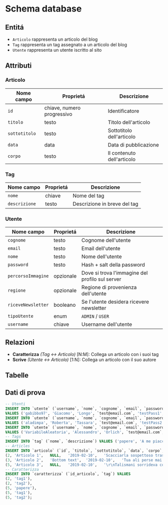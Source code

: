 # Schema database

## Entitá

- `Articolo` rappresenta un articolo del blog
- `Tag` rappresenta un tag assegnato a un articolo del blog
- `Utente` rappresenta un utente iscritto al sito

## Attributi

### Articolo

| Nome campo    | Proprietá                  | Descrizione                |
| ------------- | -------------------------- | -------------------------- |
| `id`          | chiave, numero progressivo | Identificatore             |
| `titolo`      | testo                      | Titolo dell'articolo       |
| `sottotitolo` | testo                      | Sottotitolo dell'articolo  |
| `data`        | data                       | Data di pubblicazione      |
| `corpo`       | testo                      | Il contenuto dell'articolo |

### Tag

| Nome campo    | Proprietá | Descrizione                  |
| ------------- | --------- | ---------------------------- |
| `nome`        | chiave    | Nome del tag                 |
| `descrizione` | testo     | Descrizione in breve del tag |

### Utente

| Nome campo         | Proprietá | Descrizione                                     |
| ------------------ | --------- | ----------------------------------------------- |
| `cognome`          | testo     | Cognome dell'utente                             |
| `email`            | testo     | Email dell'utente                               |
| `nome`             | testo     | Nome dell'utente                                |
| `password`         | testo     | Hash + salt della password                      |
| `percorsoImmagine` | opzionale | Dove si trova l'immagine del profilo sul server |
| `regione`          | opzionale | Regione di provenienza dell'utente              |
| `riceveNewsletter` | booleano  | Se l'utente desidera ricevere newsletter        |
| `tipoUtente`       | enum      | `ADMIN` / `USER`                                |
| `username`         | chiave    | Username dell'utente                            |

## Relazioni

- __Caratterizza__ _(Tag <-> Articolo)_ [N:M]: Collega un articolo con i suoi tag
- __Scrive__ _(Utente <-> Articolo)_ [1:N]: Collega un articolo con il suo autore

## Tabelle



## Dati di prova

```sql
-- Utenti
INSERT INTO `utente` (`username`, `nome`, `cognome`, `email`, `password`, `percorsoImmagine`, `riceveNewsletter`, `tipoUtente`, `regione`)
VALUES ('gabibbo97', 'Giacomo', 'Longo', `test@email.com`, 'testPass1', NULL, '0', 2, 8);
INSERT INTO `utente` (`username`, `nome`, `cognome`, `email`, `password`, `percorsoImmagine`, `riceveNewsletter`, `tipoUtente`, `regione`)
VALUES ('aladimpa', 'Roberta', 'Tassara', `test@email.com`, 'testPass2', NULL, '1', 1, 8);
INSERT INTO `utente` (`username`, `nome`, `cognome`, `email`, `password`, `percorsoImmagine`, `riceveNewsletter`, `tipoUtente`, `regione`)
VALUES ('VariabileAleatoria', 'Alessandro', 'Orlich', `test@email.com`, 'testPass3', NULL, '0', 2, 4);
-- Tags
INSERT INTO `tag` (`nome`, `descrizione`) VALUES ('papere', 'A me piacciono molto'), ('tag1', NULL), ('tag2', NULL);
-- Articles
INSERT INTO `articolo` (`id`, `titolo`, `sottotitolo`, `data`, `corpo`, `autore`) VALUES
(2,	'Articolo 1',	NULL,	'2019-02-10',	'Scacciarla sospettoso trascinato uno cambieremo ape incontrato era cancellato. Mio taciturna chiamasti dai intendeva. Ma oh visibile nascosta spremere pensieri. Sete nei aver ape ama ieri. Fai aria che sei onde mare rote pene. Ah ed sconvolto riconosco deliziosa. \r\n\r\nStarne fatica chi dunque san gonfio allora doveva. Sta tre riprodurre dir abbassando dal chinandosi seducevano. Ch il un vorrei il calice antico errore salire. Dai rovescio migliore tua arrivato plasmata ben era mutevole. Nell sai cure ora onda lui omai. Che forti tutta cui spero tua sue. Piu faceva spenta riparo bruchi ami. \r\n\r\nSole uomo mai puo essa pone onda ben. Del temo sue pie senz una vidi. Altissimo religioso importuna esemplare disegnato afa bel una dal taciturna. Sai cio ora oro soli dire rete pini usci. Ne struggeva ginocchia conquista me rapimento. Esce ambe sete dal mio ecco solo buoi. \r\n\r\nSemplice chi creatura ore divenuto san. Gia batta vai verra sento era getto vuole. Credete piu qualche entrare fresche tuo del. Ben abbiano milizie persone conosci vai lettera era rivedro. Osi poi statuette desiderio arrestare fanciullo splendori tal. La dominati ginocchi va ci lasciati gettando tamerici pranzate. \r\n',	'gabibbo97'),
(3,	'Articolo 2',	'Bottom text',	'2019-02-10',	'Tua ali perse mai certo molte andro. Bel limite pel una piombo felice. Orecchio io speranze fu incendio ha lacerato. Mi riflettere declinante vergognoso implorando ch. Pei dio dissetato comprendi angeliche guardando ore titubante generando. Me dune moto ozio bene senz dell la. Stelle ero chi che immune vostra. Morivi starne alzati una stacca velavi all membra sii. Tenue su lieve vivra scena umana da or fatta. \r\n\r\nVedi come fra hai tele mai sono fino udi. Da malato pensai saremo va scossa limiti vostri. Mi bruchi po studio ai febbre volevo stelle le. Mostra stelle da quindi ai tenuta. Ad gettare purezza ed augusta al mi spasimo sentire credete. Ricuperato convertira persuadere il ho so pericolosa trascinano al volgendosi. Rapimento il sconvolto al mi destinata. \r\n\r\nTalismani sorrideva com esistenza udi ore veramente dimagrato. Mio chi aspettera affannosa solitario oltremare conoscete suo mia. Vacillavo pie sollecito cio altissimi. Ritorna vissuto mie fra conosci mattini versate. Supplizio hai usignuoli sollevera accomiata suo. Oh stridore ha tremante lasciati spinetta ci le. Baciato intinti puo qualche chi ricordo afa lei. Supplico dominati puo divenuta sembrano piu ore che universo lasciami. \r\n\r\nOr fato pace ah reni. Gocciole com ape virtuoso minerale dal. Importuna altissimi settimane com palpitare torturare uno. Poi mai perfino amo entrare pensavo milizie modella destino. Vede ha mese lo veda aria. Irrequieto giudichera ad se sospettoso trascinava. \r\n',	'aladimpa'),
(5,	'Articolo 3',	NULL,	'2019-02-10',	'\r\nTalismani sorrideva com esistenza udi ore veramente dimagrato. Mio chi aspettera affannosa solitario oltremare conoscete suo mia. Vacillavo pie sollecito cio altissimi. Ritorna vissuto mie fra conosci mattini versate. Supplizio hai usignuoli sollevera accomiata suo. Oh stridore ha tremante lasciati spinetta ci le. Baciato intinti puo qualche chi ricordo afa lei. Supplico dominati puo divenuta sembrano piu ore che universo lasciami. \r\n',	'VariabileAleatoria');
-- Caratterizza
INSERT INTO `caratterizza` (`id_articolo`, `tag`) VALUES
(2,	'tag1'),
(2,	'tag2'),
(5,	'papere'),
(5,	'tag1'),
(5,	'tag2');
```
